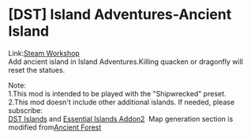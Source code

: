 # [DST] Island Adventures-Ancient Island
Link:[Steam Workshop](https://steamcommunity.com/sharedfiles/filedetails/?id=3195311977)  
Add ancient island in Island Adventures.Killing quacken or dragonfly will reset the statues.  

Note:  
1.This mod is intended to be played with the "Shipwrecked" preset.  
2.This mod doesn't include other additional islands. If needed, please subscribe:  
[DST Islands](https://steamcommunity.com/sharedfiles/filedetails/?id=1780226102) and [Essential Islands Addon2](https://steamcommunity.com/sharedfiles/filedetails/?id=3070509424)  ﻿
Map generation section is modified from[Ancient Forest](https://steamcommunity.com/sharedfiles/filedetails/?id=2933758889)  

